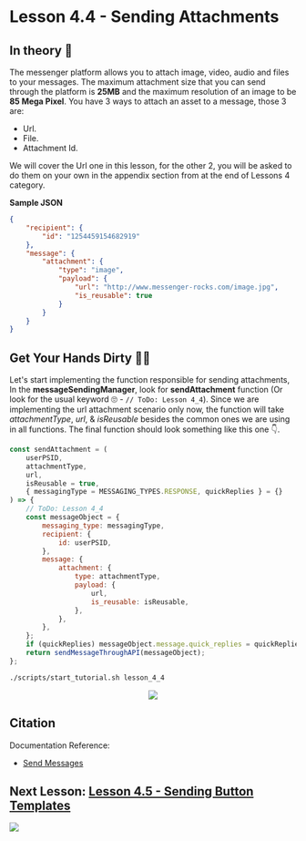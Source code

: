 # Lesson 4.4 - Sending Attachments

## In theory 📖

The messenger platform allows you to attach image, video, audio and files to your messages. The maximum attachment size that you can send through the platform is **25MB** and the maximum resolution of an image to be **85 Mega Pixel**. You have 3 ways to attach an asset to a message, those 3 are:

-   Url.
-   File.
-   Attachment Id.

We will cover the Url one in this lesson, for the other 2, you will be asked to do them on your own in the appendix section from at the end of Lessons 4 category.

**Sample JSON**

```json
{
    "recipient": {
        "id": "1254459154682919"
    },
    "message": {
        "attachment": {
            "type": "image",
            "payload": {
                "url": "http://www.messenger-rocks.com/image.jpg",
                "is_reusable": true
            }
        }
    }
}
```

## Get Your Hands Dirty 👩‍💻

Let's start implementing the function responsible for sending attachments, In the **messageSendingManager**, look for **sendAttachment** function (Or look for the usual keyword 🙄 - `// ToDo: Lesson 4_4`). Since we are implementing the url attachment scenario only now, the function will take _attachmentType_, _url_, & _isReusable_ besides the common ones we are using in all functions. The final function should look something like this one 👇.

```javascript
const sendAttachment = (
    userPSID,
    attachmentType,
    url,
    isReusable = true,
    { messagingType = MESSAGING_TYPES.RESPONSE, quickReplies } = {}
) => {
    // ToDo: Lesson 4_4
    const messageObject = {
        messaging_type: messagingType,
        recipient: {
            id: userPSID,
        },
        message: {
            attachment: {
                type: attachmentType,
                payload: {
                    url,
                    is_reusable: isReusable,
                },
            },
        },
    };
    if (quickReplies) messageObject.message.quick_replies = quickReplies;
    return sendMessageThroughAPI(messageObject);
};
```

```sh
./scripts/start_tutorial.sh lesson_4_4
```

<p align="center">
  <img src="https://media.giphy.com/media/Kxi6QqUGU2dHUD0hZ4/giphy.gif" />
</p>

## Citation

Documentation Reference:

-   [Send Messages](https://developers.facebook.com/docs/messenger-platform/send-messages)

## Next Lesson: [Lesson 4.5 - Sending Button Templates](Lesson_4_5.md)

[<img src="https://img.shields.io/badge/@_mluay%20-%231DA1F2.svg?&style=for-the-badge&logo=Twitter&logoColor=white"/>](https://twitter.com/_mluay)
